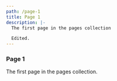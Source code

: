 ```yaml
---
path: /page-1
title: Page 1
description: |-
  The first page in the pages collection

  Edited.
---
```

### Page 1

The first page in the pages collection.
